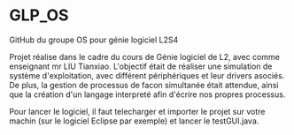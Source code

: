 # GLP_OS
GitHub du groupe OS pour génie logiciel L2S4

Projet réalise dans le cadre du cours de Génie logiciel de L2, avec comme enseignant mr LIU Tianxiao.
L'objectif était de réaliser une simulation de système d'exploitation, avec différent périphériques et leur drivers asociés.
De plus, la gestion de processus de facon simultanée était attendue, ainsi que la création d'un langage interpreté afin d'écrire nos
propres processus.

Pour lancer le logiciel, il faut telecharger et importer le projet sur votre machin (sur le logiciel Eclipse par exemple) et lancer le 
testGUI.java.
